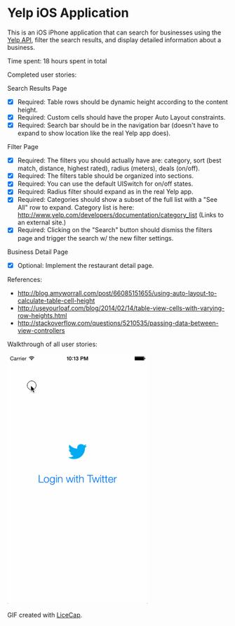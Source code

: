 # Yelp iOS Application

This is an iOS iPhone application that can search for businesses using the [Yelp API](http://www.yelp.com/developers/documentation/v2/search_api), filter the search results, and display detailed information about a business.

Time spent: 18 hours spent in total

Completed user stories: 

Search Results Page

* [x] Required: Table rows should be dynamic height according to the content height.
* [x] Required: Custom cells should have the proper Auto Layout constraints.
* [x] Required: Search bar should be in the navigation bar (doesn't have to expand to show location like the real Yelp app does).

Filter Page

* [x] Required: The filters you should actually have are: category, sort (best match, distance, highest rated), radius (meters), deals (on/off).
* [x] Required: The filters table should be organized into sections.
* [x] Required: You can use the default UISwitch for on/off states.
* [x] Required: Radius filter should expand as in the real Yelp app.
* [x] Required: Categories should show a subset of the full list with a "See All" row to expand. Category list is here: http://www.yelp.com/developers/documentation/category_list (Links to an external site.)
* [x] Required: Clicking on the "Search" button should dismiss the filters page and trigger the search w/ the new filter settings.

Business Detail Page

* [x] Optional: Implement the restaurant detail page.

References:

* http://blog.amyworrall.com/post/66085151655/using-auto-layout-to-calculate-table-cell-height
* http://useyourloaf.com/blog/2014/02/14/table-view-cells-with-varying-row-heights.html
* http://stackoverflow.com/questions/5210535/passing-data-between-view-controllers

Walkthrough of all user stories:

![Video Walkthrough](demo.gif)

GIF created with [LiceCap](http://www.cockos.com/licecap/).
